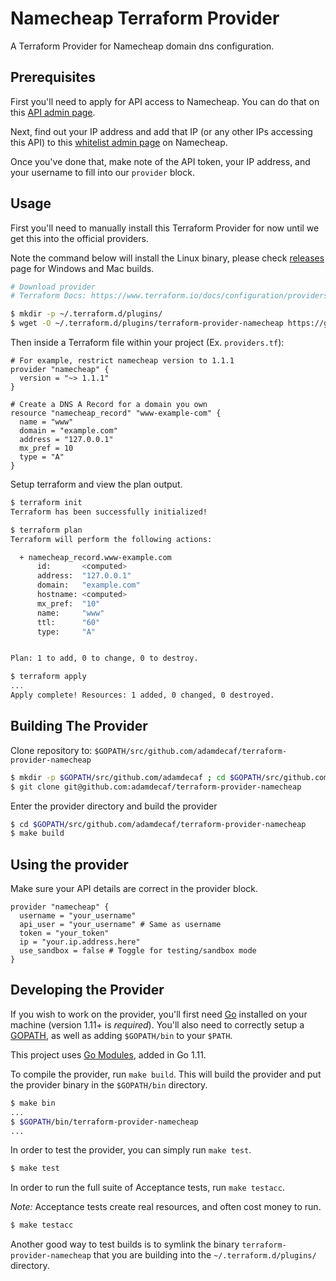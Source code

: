 Namecheap Terraform Provider
==================

A Terraform Provider for Namecheap domain dns configuration.

Prerequisites
---------------------

First you'll need to apply for API access to Namecheap. You can do that on this [API admin page](https://ap.www.namecheap.com/settings/tools/apiaccess/).

Next, find out your IP address and add that IP (or any other IPs accessing this API) to this [whitelist admin page](https://ap.www.namecheap.com/settings/tools/apiaccess/whitelisted-ips) on Namecheap.

Once you've done that, make note of the API token, your IP address, and your username to fill into our `provider` block.

Usage
---------------------

First you'll need to manually install this Terraform Provider for now until we get this into the official providers.

Note the command below will install the Linux binary, please check [releases](https://github.com/adamdecaf/terraform-provider-namecheap/releases) page for Windows and Mac builds.

```bash
# Download provider
# Terraform Docs: https://www.terraform.io/docs/configuration/providers.html#third-party-plugins

$ mkdir -p ~/.terraform.d/plugins/
$ wget -O ~/.terraform.d/plugins/terraform-provider-namecheap https://github.com/adamdecaf/terraform-provider-namecheap/releases/download/v1.1.1/terraform-provider-namecheap-linux-amd64
```

Then inside a Terraform file within your project (Ex. `providers.tf`):

```hcl
# For example, restrict namecheap version to 1.1.1
provider "namecheap" {
  version = "~> 1.1.1"
}

# Create a DNS A Record for a domain you own
resource "namecheap_record" "www-example-com" {
  name = "www"
  domain = "example.com"
  address = "127.0.0.1"
  mx_pref = 10
  type = "A"
}
```

Setup terraform and view the plan output.

```bash
$ terraform init
Terraform has been successfully initialized!

$ terraform plan
Terraform will perform the following actions:

  + namecheap_record.www-example.com
      id:       <computed>
      address:  "127.0.0.1"
      domain:   "example.com"
      hostname: <computed>
      mx_pref:  "10"
      name:     "www"
      ttl:      "60"
      type:     "A"


Plan: 1 to add, 0 to change, 0 to destroy.

$ terraform apply
...
Apply complete! Resources: 1 added, 0 changed, 0 destroyed.
```

Building The Provider
---------------------

Clone repository to: `$GOPATH/src/github.com/adamdecaf/terraform-provider-namecheap`

```bash
$ mkdir -p $GOPATH/src/github.com/adamdecaf ; cd $GOPATH/src/github.com/adamdecaf
$ git clone git@github.com:adamdecaf/terraform-provider-namecheap
```

Enter the provider directory and build the provider

```bash
$ cd $GOPATH/src/github.com/adamdecaf/terraform-provider-namecheap
$ make build
```

Using the provider
----------------------

Make sure your API details are correct in the provider block.

```hcl
provider "namecheap" {
  username = "your_username"
  api_user = "your_username" # Same as username
  token = "your_token"
  ip = "your.ip.address.here"
  use_sandbox = false # Toggle for testing/sandbox mode
}
```

Developing the Provider
---------------------------

If you wish to work on the provider, you'll first need [Go](http://www.golang.org) installed on your machine (version 1.11+ is *required*). You'll also need to correctly setup a [GOPATH](http://golang.org/doc/code.html#GOPATH), as well as adding `$GOPATH/bin` to your `$PATH`.

This project uses [Go Modules](https://github.com/golang/go/wiki/Modules), added in Go 1.11.

To compile the provider, run `make build`. This will build the provider and put the provider binary in the `$GOPATH/bin` directory.

```bash
$ make bin
...
$ $GOPATH/bin/terraform-provider-namecheap
...
```

In order to test the provider, you can simply run `make test`.

```bash
$ make test
```

In order to run the full suite of Acceptance tests, run `make testacc`.

*Note:* Acceptance tests create real resources, and often cost money to run.

```bash
$ make testacc
```

Another good way to test builds is to symlink the binary `terraform-provider-namecheap` that you are building into the `~/.terraform.d/plugins/` directory.

